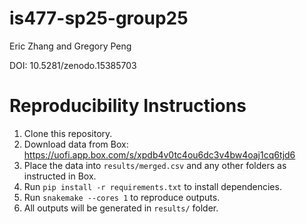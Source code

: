 # is477-sp25-group25
Eric Zhang and Gregory Peng

DOI: 10.5281/zenodo.15385703

# Reproducibility Instructions

1. Clone this repository.
2. Download data from Box: https://uofi.app.box.com/s/xpdb4v0tc4ou6dc3v4bw4oaj1cq6tjd6
3. Place the data into `results/merged.csv` and any other folders as instructed in Box.
4. Run `pip install -r requirements.txt` to install dependencies.
5. Run `snakemake --cores 1` to reproduce outputs.
6. All outputs will be generated in `results/` folder.
